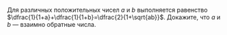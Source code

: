 Для различных положительных чисел $a$ и $b$ выполняется равенство $\dfrac{1}{1+a}+\dfrac{1}{1+b}=\dfrac{2}{1+\sqrt{ab}}$. Докажите, что $a$ и $b$ — взаимно обратные числа.